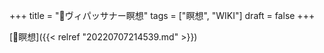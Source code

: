 +++
title = "📝ヴィパッサナー瞑想"
tags = ["瞑想", "WIKI"]
draft = false
+++

[📝瞑想]({{< relref "20220707214539.md" >}})
